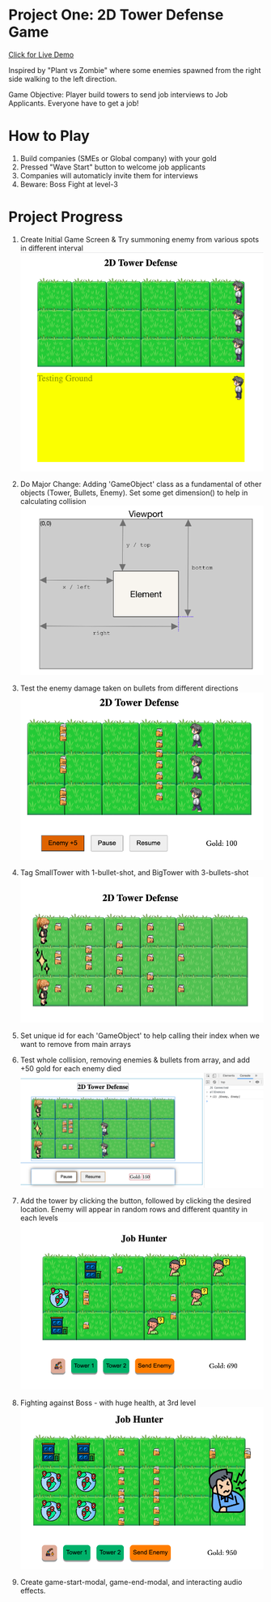 # Project One: 2D Tower Defense Game

[Click for Live Demo](https://dreamy-edison-d56176.netlify.app/)

Inspired by "Plant vs Zombie" where some enemies spawned from the right side walking to the left direction.

Game Objective:
Player build towers to send job interviews to Job Applicants. Everyone have to get a job!

# How to Play

1. Build companies (SMEs or Global company) with your gold
1. Pressed "Wave Start" button to welcome job applicants
1. Companies will automaticly invite them for interviews
1. Beware: Boss Fight at level-3


# Project Progress

1. Create Initial Game Screen & Try summoning enemy from various spots in different interval
![background](./assets/readme/test-spawningAndMoving-enemy.jpg)

1. Do Major Change: Adding 'GameObject' class as a fundamental of other objects (Tower, Bullets, Enemy). Set some get dimension() to help in calculating collision
![background](./assets/readme/getter.jpg)

1. Test the enemy damage taken on bullets from different directions
![background](./assets/readme/testing-collision-diff-angle.jpg)

1. Tag SmallTower with 1-bullet-shot, and BigTower with 3-bullets-shot
![background](./assets/readme/tag-bullet-to-tower-type.jpg)

1. Set unique id for each 'GameObject' to help calling their index when we want to remove from main arrays

1. Test whole collision, removing enemies & bullets from array, and add +50 gold for each enemy died
![background](./assets/readme/addGold-and-remove-enemy-from-allEnemies.jpg)

1. Add the tower by clicking the button, followed by clicking the desired location. Enemy will appear in random rows and different quantity in each levels
![background](./assets/readme/build-by-clicking.jpg)

1. Fighting against Boss - with huge health, at 3rd level
![background](./assets/readme/boss-fight.jpg)

1. Create game-start-modal, game-end-modal, and interacting audio effects.